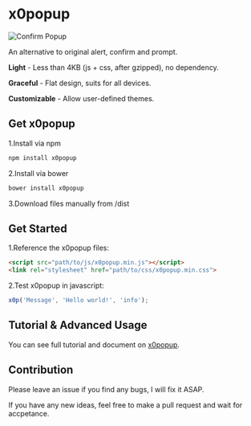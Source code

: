 # x0popup

![Confirm Popup](https://gao-sun.github.io/x0popup/image/demo.gif)

An alternative to original alert, confirm and prompt.

**Light** - Less than 4KB (js + css, after gzipped), no dependency.

**Graceful** - Flat design, suits for all devices.

**Customizable** - Allow user-defined themes.

## Get x0popup

1.Install via npm
```bash
npm install x0popup
```

2.Install via bower
```bash
bower install x0popup
```

3.Download files manually from /dist

## Get Started

1.Reference the x0popup files:
```html
<script src="path/to/js/x0popup.min.js"></script>
<link rel="stylesheet" href="path/to/css/x0popup.min.css">
```

2.Test x0popup in javascript:
```javascript
x0p('Message', 'Hello world!', 'info');
```

## Tutorial & Advanced Usage

You can see full tutorial and document on [x0popup](http://gao-sun.github.io/x0popup).

## Contribution

Please leave an issue if you find any bugs, I will fix it ASAP.

If you have any new ideas, feel free to make a pull request and wait for accpetance.